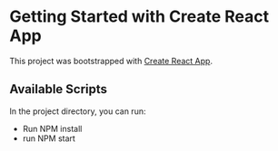 # Getting Started with Create React App

This project was bootstrapped with [Create React App](https://github.com/facebook/create-react-app).

## Available Scripts

In the project directory, you can run:

- Run NPM install
- run NPM start
